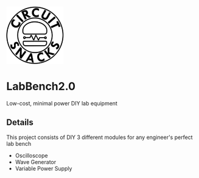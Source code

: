 <img src="Circuit_Snacks_Logo.png" alt="Logo"
	title="Logo" width="150" height="150">

# LabBench2.0
Low-cost, minimal power DIY lab equipment

## Details
This project consists of DIY 3 different modules for any engineer's perfect lab bench

* Oscilloscope 
* Wave Generator
* Variable Power Supply

